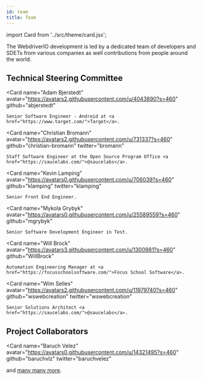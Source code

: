 ```yaml
---
id: team
title: Team
---
```


import Card from '../src/theme/card.jsx';

The WebdriverIO development is led by a dedicated team of developers and SDETs from various companies as well contributions from people around the world.

## Technical Steering Committee

<Card
    name="Adam Bjerstedt"
    avatar="https://avatars2.githubusercontent.com/u/4043890?s=460"
    github="abjerstedt"
>
    Senior Software Engineer - Android at <a href="https://www.target.com/">Target</a>.
</Card>

<Card
    name="Christian Bromann"
    avatar="https://avatars2.githubusercontent.com/u/731337?s=460"
    github="christian-bromann"
    twitter="bromann"
>
    Staff Software Engineer at the Open Source Program Office <a href="https://saucelabs.com/">@saucelabs</a>.
</Card>

<Card
    name="Kevin Lamping"
    avatar="https://avatars0.githubusercontent.com/u/706039?s=460"
    github="klamping"
    twitter="klamping"
>
    Senior Front End Engineer.
</Card>

<Card
    name="Mykola Grybyk"
    avatar="https://avatars0.githubusercontent.com/u/25589559?s=460"
    github="mgrybyk"
>
    Senior Software Development Engineer in Test.
</Card>

<Card
    name="Will Brock"
    avatar="https://avatars3.githubusercontent.com/u/1300981?s=460"
    github="WillBrock"
>
    Automation Engineering Manager at <a href="https://focusschoolsoftware.com/">Focus School Software</a>.
</Card>

<Card
    name="Wim Selles"
    avatar="https://avatars2.githubusercontent.com/u/11979740?s=460"
    github="wswebcreation"
    twitter="wswebcreation"
>
    Senior Solutions Architect <a href="https://saucelabs.com/">@saucelabs</a>.
</Card>

## Project Collaborators

<Card
    name="Baruch Velez"
    avatar="https://avatars0.githubusercontent.com/u/14321495?s=460"
    github="baruchvlz"
    twitter="baruchvelez"
>
</Card>

and [many many more](https://github.com/orgs/webdriverio/people).
